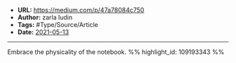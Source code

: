 - **URL:** https://medium.com/p/47a78084c750
- **Author:** zarla ludin
- **Tags:** #Type/Source/Article
- **Date:** [2021-05-13](../_daily/2021-05-13.md)
---

Embrace the physicality of the notebook. %% highlight_id: 109193343 %%

